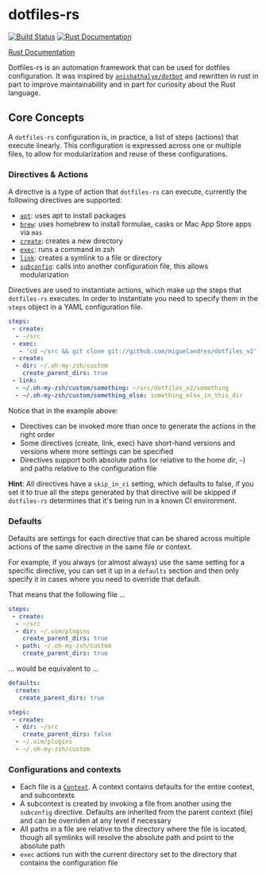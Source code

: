 # dotfiles-rs

[![Build Status](https://github.com/miguelandres/dotfiles-rs/actions/workflows/rust_build_and_test.yml/badge.svg?branch=main)](https://github.com/miguelandres/dotfiles-rs/actions/workflows/rust_build_and_test.yml)
[![Rust Documentation](https://github.com/miguelandres/dotfiles-rs/actions/workflows/rust_doc_generator.yml/badge.svg?branch=main)](https://miguelandres.github.io/dotfiles-rs/dotfiles_core/index.html)

[Rust Documentation](https://miguelandres.github.io/dotfiles-rs/dotfiles_core/index.html)

Dotfiles-rs is an automation framework that can be used for dotfiles
configuration. It was inspired by
[`anishathalye/dotbot`](https://github.com/anishathalye/dotbot) and rewritten in
rust in part to improve maintainability and in part for curiosity about the Rust
language.

## Core Concepts

A `dotfiles-rs` configuration is, in practice, a list of steps (actions) that
execute linearly. This configuration is expressed across one or multiple files,
to allow for modularization and reuse of these configurations.

### Directives & Actions

A directive is a type of action that `dotfiles-rs` can execute, currently the
following directives are supported:

* [`apt`](docs/apt.md): uses apt to install packages
* [`brew`](docs/brew.md): uses homebrew to install formulae, casks or Mac App
  Store apps via `mas`
* [`create`](docs/create.md): creates a new directory
* [`exec`](docs/exec.md): runs a command in zsh
* [`link`](docs/link.md): creates a symlink to a file or directory
* [`subconfig`](docs/subconfig.md): calls into another configuration file, this
  allows modularization

Directives are used to instantiate actions, which make up the steps that
`dotfiles-rs` executes. In order to instantiate you need to specify them in the
`steps` object in a YAML configuration file.

```yaml
steps:
 - create:
  - ~/src
 - exec:
   - 'cd ~/src && git clone git://github.com/miguelandres/dotfiles_v2'
 - create:
  - dir: ~/.oh-my-zsh/custom
    create_parent_dirs: true
 - link:
  - ~/.oh-my-zsh/custom/something: ~/src/dotfiles_v2/something
  - ~/.oh-my-zsh/custom/something_else: something_else_in_this_dir
```

Notice that in the example above:

* Directives can be invoked more than once to generate the actions in the right
  order
* Some directives (create, link, exec) have short-hand versions and versions
  where more settings can be specified
* Directives support both absolute paths (or relative to the home dir, `~`) and
  paths relative to the configuration file

**Hint**: All directives have a `skip_in_ci` setting, which defaults to false,
if you set it to true all the steps generated by that directive will be skipped
if `dotfiles-rs` determines that it's being run in a known CI environment.

### Defaults

Defaults are settings for each directive that can be shared across multiple
actions of the same directive in the same file or context.

For example, if you always (or almost always) use the same setting for a specific
directive, you can set it up in a `defaults` section and then only specify it in
cases where you need to override that default.

That means that the following file ...

```yaml
steps:
 - create:
  - ~/src
  - dir: ~/.vim/plugins
    create_parent_dirs: true
  - path: ~/.oh-my-zsh/custom
    create_parent_dirs: true
```

... would be equivalent to ...

```yaml
defaults:
  create:
   create_parent_dirs: true

steps:
 - create:
  - dir: ~/src
    create_parent_dirs: false
  - ~/.vim/plugins
  - ~/.oh-my-zsh/custom
```

### Configurations and contexts

* Each file is a
  [`Context`](https://miguelandres.github.io/dotfiles-rs/dotfiles_processor/context/struct.Context.html).
  A context contains defaults for the entire context, and subcontexts
* A subcontext is created by invoking a file from another using the `subconfig`
  directive. Defaults are inherited from the parent context (file) and can be
  overriden at any level if necessary
* All paths in a file are relative to the directory where the file is located,
  though all symlinks will resolve the absolute path and point to the absolute
  path
* `exec` actions run with the current directory set to the directory that
  contains the configuration file
